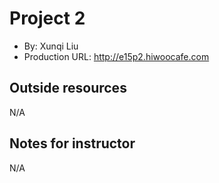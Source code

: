 
# Project 2
+ By: Xunqi Liu
+ Production URL: <http://e15p2.hiwoocafe.com>

## Outside resources
N/A

## Notes for instructor
N/A